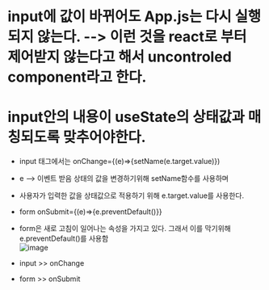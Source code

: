 # input에 값이 바뀌어도 App.js는 다시 실행되지 않는다. --> 이런 것을 react로 부터 제어받지 않는다고 해서 uncontroled component라고 한다.

# input안의 내용이 useState의 상태값과 매칭되도록 맞추어야한다.   
- input 태그에서는 onChange={(e)=>{setName(e.target.value)})
- e --> 이벤트 받음 상태의 값을 변경하기위해 setName함수를 사용하며
- 사용자가 입력한 값을 상태값으로 적용하기 위해 e.target.value를 사용한다.
- form onSubmit={(e)=>{e.preventDefault()}}
- form은 새로 고침이 일어나는 속성을 가지고 있다. 그래서 이를 막기위해 e.preventDefault()를 사용함   
![image](https://github.com/leegowoon/react/assets/145514701/d6db3730-f292-4e18-8c84-1ddbab4d5c8e)


- input >> onChange
- form >> onSubmit
